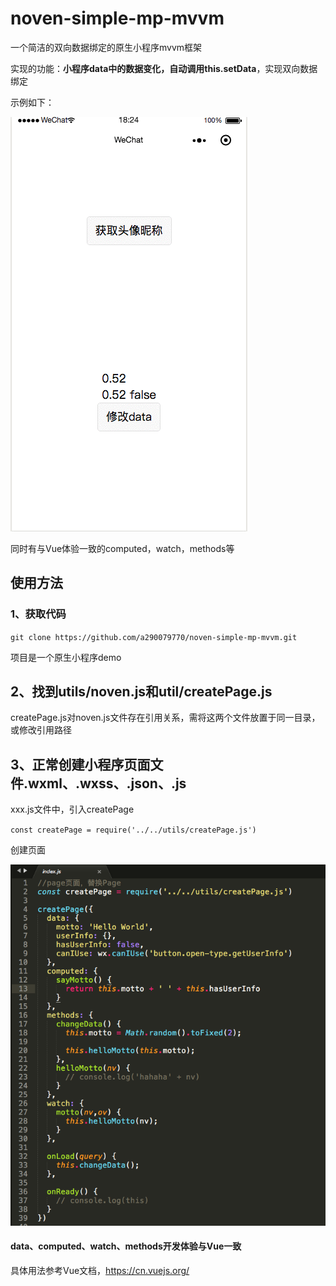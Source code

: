 # noven-simple-mp-mvvm
一个简洁的双向数据绑定的原生小程序mvvm框架



实现的功能：**小程序data中的数据变化，自动调用this.setData**，实现双向数据绑定

示例如下：

![](./img/1555583474308.gif)



同时有与Vue体验一致的computed，watch，methods等



## 使用方法

### 1、获取代码

`git clone https://github.com/a290079770/noven-simple-mp-mvvm.git`

项目是一个原生小程序demo



## 2、找到utils/noven.js和util/createPage.js

createPage.js对noven.js文件存在引用关系，需将这两个文件放置于同一目录，或修改引用路径



## 3、正常创建小程序页面文件.wxml、.wxss、.json、.js

xxx.js文件中，引入createPage

`const createPage = require('../../utils/createPage.js')`

创建页面

![](./img/1.png)



#### data、computed、watch、methods开发体验与Vue一致

具体用法参考Vue文档，<https://cn.vuejs.org/>

